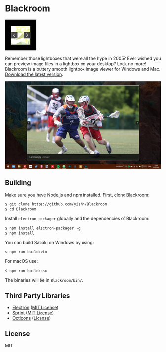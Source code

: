 # Blackroom

<img src="logo.png" width="100" height="100">

Remember those lightboxes that were all the hype in 2005? Ever wished you can preview image files in a lightbox on your desktop? Look no more! Blackroom is a buttery smooth lightbox image viewer for Windows and Mac. [Download the latest version](https://github.com/yishn/Blackroom/releases/).

![Screenshot](screenshot.png)

## Building

Make sure you have Node.js and npm installed. First, clone Blackroom:

~~~
$ git clone https://github.com/yishn/Blackroom
$ cd Blackroom
~~~

Install `electron-packager` globally and the dependencies of Blackroom:

~~~
$ npm install electron-packager -g
$ npm install
~~~

You can build Sabaki on Windows by using:

~~~
$ npm run build:win
~~~

For macOS use:

~~~
$ npm run build:osx
~~~

The binaries will be in `Blackroom/bin/`.

## Third Party Libraries

* [Electron](http://electron.atom.io/)
  ([MIT License](https://github.com/atom/electron/blob/master/LICENSE))
* [Sprint](https://github.com/bendc/sprint)
  ([MIT License](https://github.com/bendc/sprint/blob/master/LICENSE.txt))
* [Octicons](https://octicons.github.com/)
  ([License](https://github.com/github/octicons/blob/master/LICENSE.txt))

## License

MIT
